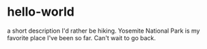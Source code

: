 # hello-world
a short description
I'd rather be hiking.
Yosemite National Park is my favorite place I've been so far.  Can't wait to go back.

